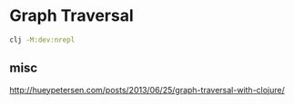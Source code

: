 # Graph Traversal

```bash
clj -M:dev:nrepl
```

## misc

<http://hueypetersen.com/posts/2013/06/25/graph-traversal-with-clojure/>


